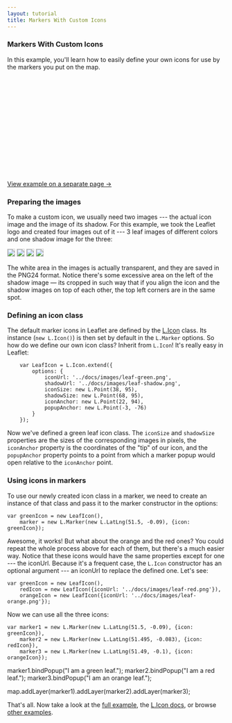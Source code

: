 ```yaml
---
layout: tutorial
title: Markers With Custom Icons
---
```


### Markers With Custom Icons

In this example, you'll learn how to easily define your own icons for use by the markers you put on the map.

<div id="map" style="height: 220px; margin-bottom: 18px"></div>

[View example on a separate page &rarr;](custom-icons-example.html)


### Preparing the images

To make a custom icon, we usually need two images --- the actual icon image and the image of its shadow. For this example, we took the Leaflet logo and created four images out of it --- 3 leaf images of different colors and one shadow image for the three:

<p>
	<img style="border: 1px solid #ccc" src="../docs/images/leaf-green.png" />
	<img style="border: 1px solid #ccc" src="../docs/images/leaf-red.png" />
	<img style="border: 1px solid #ccc" src="../docs/images/leaf-orange.png" />
	<img style="border: 1px solid #ccc" src="../docs/images/leaf-shadow.png" />
</p>

The white area in the images is actually transparent, and they are saved in the PNG24 format. Notice there's some excessive area on the left of the shadow image &mdash; its cropped in such way that if you align the icon and the shadow images on top of each other, the top left corners are in the same spot.


### Defining an icon class

The default marker icons in Leaflet are defined by the [L.Icon](../reference.html#icon) class. Its instance (`new L.Icon()`) is then set by default in the `L.Marker` options. So how do we define our own icon class? Inherit from `L.Icon`! It's really easy in Leaflet:

		var LeafIcon = L.Icon.extend({
			options: {
				iconUrl: '../docs/images/leaf-green.png',
				shadowUrl: '../docs/images/leaf-shadow.png',
				iconSize: new L.Point(38, 95),
				shadowSize: new L.Point(68, 95),
				iconAnchor: new L.Point(22, 94),
				popupAnchor: new L.Point(-3, -76)
			}
		});

Now we've defined a green leaf icon class. The <code>iconSize</code> and <code>shadowSize</code> properties are the sizes of the corresponding images in pixels, the <code>iconAnchor</code> property is the coordinates of the "tip" of our icon, and the <code>popupAnchor</code> property points to a point from which a marker popup would open relative to the <code>iconAnchor</code> point.


### Using icons in markers

To use our newly created icon class in a marker, we need to create an instance of that class and pass it to the marker constructor in the options:

	var greenIcon = new LeafIcon(),
		marker = new L.Marker(new L.LatLng(51.5, -0.09), {icon: greenIcon});

Awesome, it works! But what about the orange and the red ones? You could repeat the whole process above for each of them, but there's a much easier way. Notice that these icons would have the same properties except for one --- the iconUrl. Because it's a frequent case, the <code>L.Icon</code> constructor has an optional argument --- an iconUrl to replace the defined one. Let's see:

	var greenIcon = new LeafIcon(),
		redIcon = new LeafIcon({iconUrl: '../docs/images/leaf-red.png'}),
		orangeIcon = new LeafIcon({iconUrl: '../docs/images/leaf-orange.png'});

Now we can use all the three icons:

	var marker1 = new L.Marker(new L.LatLng(51.5, -0.09), {icon: greenIcon}),
		marker2 = new L.Marker(new L.LatLng(51.495, -0.083), {icon: redIcon}),
		marker3 = new L.Marker(new L.LatLng(51.49, -0.1), {icon: orangeIcon});

marker1.bindPopup("I am a green leaf.");
marker2.bindPopup("I am a red leaf.");
marker3.bindPopup("I am an orange leaf.");

map.addLayer(marker1).addLayer(marker2).addLayer(marker3);

That's all. Now take a look at the <a target="_blank" href="custom-icons-example.html">full example</a>, the <a href="../reference.html#icon">L.Icon docs</a>, or browse <a href="../examples.html">other examples</a>.

<script>
	var map = new L.Map('map');

	var cloudmadeUrl = 'http://{s}.tile.cloudmade.com/BC9A493B41014CAABB98F0471D759707/22677/256/{z}/{x}/{y}.png',
		cloudmadeAttribution = 'Map data &copy; 2011 OpenStreetMap contributors, Imagery &copy; 2011 CloudMade',
		cloudmade = new L.TileLayer(cloudmadeUrl, {maxZoom: 18, attribution: cloudmadeAttribution});

	map.setView(new L.LatLng(51.5, -0.09), 13).addLayer(cloudmade);

	var LeafIcon = L.Icon.extend({
		options: {
			iconUrl: '../docs/images/leaf-green.png',
			shadowUrl: '../docs/images/leaf-shadow.png',
			iconSize: new L.Point(38, 95),
			shadowSize: new L.Point(68, 95),
			iconAnchor: new L.Point(22, 94),
			popupAnchor: new L.Point(-3, -76)
		}
	});

	var greenIcon = new LeafIcon(),
		redIcon = new LeafIcon({iconUrl: '../docs/images/leaf-red.png'}),
		orangeIcon = new LeafIcon({iconUrl: '../docs/images/leaf-orange.png'});

	var marker1 = new L.Marker(new L.LatLng(51.5, -0.09), {icon: greenIcon}),
		marker2 = new L.Marker(new L.LatLng(51.495, -0.083), {icon: redIcon}),
		marker3 = new L.Marker(new L.LatLng(51.49, -0.1), {icon: orangeIcon});

	marker1.bindPopup("I am a green leaf.");
	marker2.bindPopup("I am a red leaf.");
	marker3.bindPopup("I am an orange leaf.");

	map.addLayer(marker1).addLayer(marker2).addLayer(marker3);
</script>
